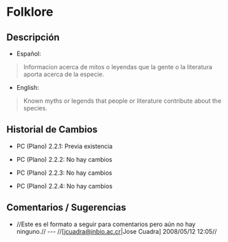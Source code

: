 # Folklore #

## Descripción ##
  * Español:
> Informacion acerca de mitos o leyendas que la gente o la literatura aporta acerca de la especie.

  * English:
> Known myths or legends that people or literature contribute about the species.

## Historial de Cambios ##
  * PC (Plano) 2.2.1: Previa existencia

  * PC (Plano) 2.2.2: No hay cambios

  * PC (Plano) 2.2.3: No hay cambios

  * PC (Plano) 2.2.4: No hay cambios


## Comentarios / Sugerencias ##

  * //Este es el formato a seguir para comentarios pero aún no hay ninguno.// --- //[jcuadra@inbio.ac.cr|Jose Cuadra] 2008/05/12 12:05//
